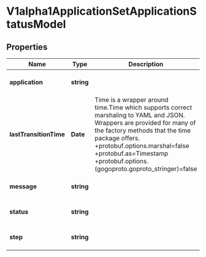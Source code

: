 # V1alpha1ApplicationSetApplicationStatusModel

## Properties

Name | Type | Description | Notes
------------ | ------------- | ------------- | -------------
**application** | **string** |  | [optional] [default to undefined]
**lastTransitionTime** | **Date** | Time is a wrapper around time.Time which supports correct marshaling to YAML and JSON.  Wrappers are provided for many of the factory methods that the time package offers.  +protobuf.options.marshal&#x3D;false +protobuf.as&#x3D;Timestamp +protobuf.options.(gogoproto.goproto_stringer)&#x3D;false | [optional] [default to undefined]
**message** | **string** |  | [optional] [default to undefined]
**status** | **string** |  | [optional] [default to undefined]
**step** | **string** |  | [optional] [default to undefined]


